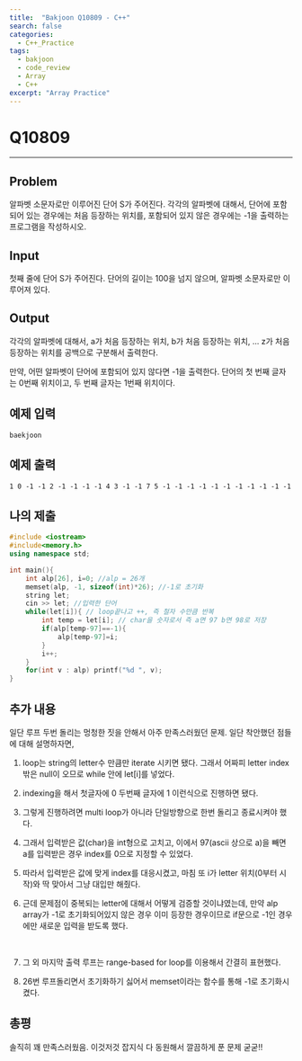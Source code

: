 ```yaml
---
title:  "Bakjoon Q10809 - C++"
search: false
categories: 
  - C++_Practice
tags:
  - bakjoon
  - code_review
  - Array
  - C++
excerpt: "Array Practice"
---
```

# __Q10809__
___

## Problem
알파벳 소문자로만 이루어진 단어 S가 주어진다. 각각의 알파벳에 대해서, 단어에 포함되어 있는 경우에는 처음 등장하는 위치를, 포함되어 있지 않은 경우에는 -1을 출력하는 프로그램을 작성하시오.

## Input
첫째 줄에 단어 S가 주어진다. 단어의 길이는 100을 넘지 않으며, 알파벳 소문자로만 이루어져 있다.

## Output
각각의 알파벳에 대해서, a가 처음 등장하는 위치, b가 처음 등장하는 위치, ... z가 처음 등장하는 위치를 공백으로 구분해서 출력한다.

만약, 어떤 알파벳이 단어에 포함되어 있지 않다면 -1을 출력한다. 단어의 첫 번째 글자는 0번째 위치이고, 두 번째 글자는 1번째 위치이다.

## 예제 입력
```
baekjoon
```

## 예제 출력

```
1 0 -1 -1 2 -1 -1 -1 -1 4 3 -1 -1 7 5 -1 -1 -1 -1 -1 -1 -1 -1 -1 -1 -1
```

## 나의 제출
```cpp
#include <iostream>
#include<memory.h>
using namespace std;

int main(){
    int alp[26], i=0; //alp = 26개
    memset(alp, -1, sizeof(int)*26); //-1로 초기화
    string let;
    cin >> let; //입력한 단어
    while(let[i]){ // loop끝나고 ++, 즉 철자 수만큼 반복
        int temp = let[i]; // char을 숫자로서 즉 a면 97 b면 98로 저장
        if(alp[temp-97]==-1){
            alp[temp-97]=i;
        }
        i++;
    }
    for(int v : alp) printf("%d ", v);
}
```

## 추가 내용

일단 루프 두번 돌리는 멍청한 짓을 안해서 아주 만족스러웠던 문제. 일단 착안했던 점들에 대해 설명하자면,
1. loop는 string의 letter수 만큼만 iterate 시키면 됐다. 그래서 어짜피 letter index 밖은 null이 오므로 while 안에 let[i]를 넣었다.

2. indexing을 해서 첫글자에 0 두번째 글자에 1 이런식으로 진행하면 됐다. 

3. 그렇게 진행하려면 multi loop가 아니라 단일방향으로 한번 돌리고 종료시켜야 했다.

4. 그래서 입력받은 값(char)을 int형으로 고치고, 이에서 97(ascii 상으로 a)을 빼면 a를 입력받은 경우 index를 0으로 지정할 수 있었다.

5. 따라서 입력받은 값에 맞게 index를 대응시켰고, 마침 또 i가 letter 위치(0부터 시작)와 딱 맞아서 그냥 대입만 해줬다.

6. 근데 문제점이 중복되는 letter에 대해서 어떻게 검증할 것이냐였는데, 만약 alp array가 -1로 초기화되어있지 않은 경우 이미 등장한 경우이므로 if문으로 -1인 경우에만 새로운 입력을 받도록 했다.

<br>

7. 그 외 마지막 출력 루프는 range-based for loop를 이용해서 간결히 표현했다.  

8. 26번 루프돌리면서 초기화하기 싫어서 memset이라는 함수를 통해 -1로 초기화시켰다.


## 총평
솔직히 꽤 만족스러웠음. 이것저것 잡지식 다 동원해서 깔끔하게 푼 문제 굳굳!!
